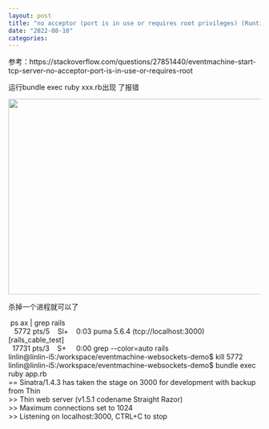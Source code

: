 ```yaml
---
layout: post
title: "no acceptor (port is in use or requires root privileges) (RuntimeError)"
date: "2022-08-10"
categories: 
---
```

<p>参考：https://stackoverflow.com/questions/27851440/eventmachine-start-tcp-server-no-acceptor-port-is-in-use-or-requires-root</p>

<p>运行bundle exec ruby xxx.rb出现 了报错</p>

<p><img height="391" src="/uploads/ckeditor/pictures/180/image-20220810094040-2.png" width="1907" /></p>

<p>杀掉一个进程就可以了</p>

<p>&nbsp;ps ax | grep rails<br />
&nbsp;&nbsp; 5772 pts/5&nbsp;&nbsp;&nbsp; Sl+&nbsp;&nbsp;&nbsp; 0:03 puma 5.6.4 (tcp://localhost:3000) [rails_cable_test]<br />
&nbsp; 17731 pts/3&nbsp;&nbsp;&nbsp; S+&nbsp;&nbsp;&nbsp;&nbsp; 0:00 grep --color=auto rails<br />
linlin@linlin-i5:/workspace/eventmachine-websockets-demo$ kill 5772<br />
linlin@linlin-i5:/workspace/eventmachine-websockets-demo$ bundle exec ruby app.rb<br />
== Sinatra/1.4.3 has taken the stage on 3000 for development with backup from Thin<br />
&gt;&gt; Thin web server (v1.5.1 codename Straight Razor)<br />
&gt;&gt; Maximum connections set to 1024<br />
&gt;&gt; Listening on localhost:3000, CTRL+C to stop</p>


